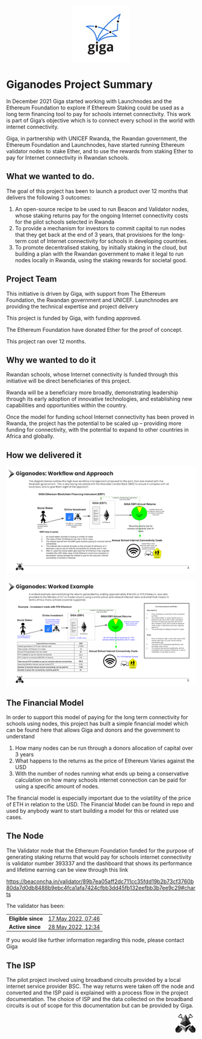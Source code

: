 <p align="center">
  <img src="images/giganodes-logo.png" alt="Giganodes Logo">
</p>

# Giganodes Project Summary

In December 2021 Giga started working with Launchnodes and the Ethereum Foundation to explore if Ethereum Staking could be used as a long term financing tool to pay for schools internet connectivity. This work is part of Giga’s objective which is to connect every school in the world with internet connectivity.

Giga, in partnership with UNICEF Rwanda, the Rwandan government, the Ethereum Foundation and Launchnodes, have started running Ethereum validator nodes to stake Ether, and to use the rewards from staking Ether to pay for Internet connectivity in Rwandan schools.

## What we wanted to do.

The goal of this project has been to launch a product over 12 months that delivers the following 3 outcomes:

1. An open-source recipe to be used to run Beacon and Validator nodes, whose staking returns pay for the ongoing Internet connectivity costs for the pilot schools selected in Rwanda
2. To provide a mechanism for investors to commit capital to run nodes that they get back at the end of 3 years, that provisions for the long-term cost of Internet connectivity for schools in developing countries.
3. To promote decentralised staking, by initially staking in the cloud, but building a plan with the Rwandan government to make it legal to run nodes locally in Rwanda, using the staking rewards for societal good.

## Project Team

This initiative is driven by Giga, with support from The Ethereum Foundation, the Rwandan government and UNICEF.  Launchnodes are providing the technical expertise and project delivery

This project is funded by Giga, with funding approved.

The Ethereum Foundation have donated Ether for the proof of concept.

This project ran over 12 months.

## Why we wanted to do it

Rwandan schools, whose Internet connectivity is funded through this initiative will be direct beneficiaries of this project.

Rwanda will be a beneficiary more broadly, demonstrating leadership through its early adoption of innovative technologies, and establishing new capabilities and opportunities within the country.

Once the model for funding school Internet connectivity has been proved in Rwanda, the project has the potential to be scaled up – providing more funding for connectivity, with the potential to expand to other countries in Africa and globally.

## How we delivered it

![Giganodes: Workflow and Approach](images/giganodes-workflow-and-approach.png)

![Giganodes: Worked Example](images/giganodes-worked-example.png)

## The Financial Model

In order to support this model of paying for the long term connectivity for schools using nodes, this project has built a simple financial model which can be found here that allows Giga and donors and the government to understand

1. How many nodes can be run through a donors allocation of capital over 3 years
2. What happens to the returns as the price of Ethereum Varies against the USD
3. With the number of nodes running what ends up being a conservative calculation on how many schools internet connection can be paid for using a specific amount of nodes.

The financial model is especially important due to the volatility of the price of ETH in relation to the USD. The Financial Model can be found in repo and used by anybody want to start building a model for this or related use cases.

## The Node

The Validator node that the Ethereum Foundation funded for the purpose of generating staking returns that would pay for schools internet connectivity is validator number 393337 and the dashboard that shows its performance and lifetime earning can be view through this link

https://beaconcha.in/validator/89b7ea05aff2dc711cc35fdd19b2b73cf3760b80da7d0db8488b9ebc4fca1afa7424cfbb3dd45fb132eefbb3b7ee9c29#charts

The validator has been:

|||
| --- | --- |
| **Eligible since** | [17 May 2022, 07:46](https://beaconcha.in/epoch/119651) |
| **Active since** | [28 May 2022, 12:34](https://beaconcha.in/epoch/122171)

If you would like further information regarding this node, please contact Giga

## The ISP

The pilot project involved using broadband circuits provided by a local internet service provider BSC. The way returns were taken off the node and converted and the ISP paid is explained with a process flow in the project documentation. The choice of ISP and the data collected on the broadband circuits is out of scope for this documentation but can be provided by Giga.

<p align="right">
  <img height="50px" src="images/launchnodes-logo.png" alt="Launchnodes Logo">
</p>
